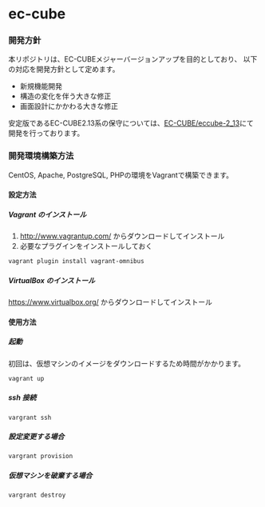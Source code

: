 ec-cube
=======

### 開発方針

本リポジトリは、EC-CUBEメジャーバージョンアップを目的としており、
以下の対応を開発方針として定めます。

* 新規機能開発
* 構造の変化を伴う大きな修正
* 画面設計にかかわる大きな修正

安定版であるEC-CUBE2.13系の保守については、[EC-CUBE/eccube-2_13](https://github.com/EC-CUBE/eccube-2_13/)にて開発を行っております。

### 開発環境構築方法

﻿CentOS, Apache, PostgreSQL, PHPの環境をVagrantで構築できます。

#### 設定方法

##### Vagrant のインストール

1. <http://www.vagrantup.com/> からダウンロードしてインストール
2. 必要なプラグインをインストールしておく

```sh
vagrant plugin install vagrant-omnibus
```

##### VirtualBox のインストール

<https://www.virtualbox.org/> からダウンロードしてインストール

#### 使用方法

##### 起動

初回は、仮想マシンのイメージをダウンロードするため時間がかかります。

```sh
vagrant up
```

##### ssh 接続

```sh
vargrant ssh
```

##### 設定変更する場合

```sh
vargrant provision
```

##### 仮想マシンを破棄する場合

```sh
vargrant destroy
```
